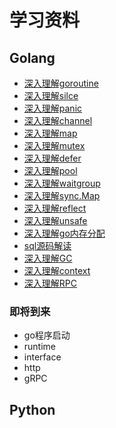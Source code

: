 # 学习资料



## Golang

* [深入理解goroutine](golang/goroutine.md)
* [深入理解silce](golang/slice.md)
* [深入理解panic](golang/panic.md)
* [深入理解channel](golang/channel.md)
* [深入理解map](golang/map.md)
* [深入理解mutex](golang/mutex.md)
* [深入理解defer](golang/defer.md)
* [深入理解pool](golang/pool.md)
* [深入理解waitgroup](golang/waitgroup.md)
* [深入理解sync.Map](golang/syncmap.md)
* [深入理解reflect](golang/reflect.md)
* [深入理解unsafe](golang/unsafe.md)
* [深入理解go内存分配](golang/malloc.md)
* [sql源码解读](golang/sql.md)
* [深入理解GC](golang/gc.md)
* [深入理解context](golang/context.md)
* [深入理解RPC](golang/rpc.md)

### 即将到来
* go程序启动
* runtime
* interface
* http
* gRPC

## Python
